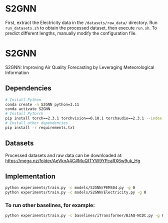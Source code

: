 # S2GNN

First, extract the Electricity data in the `/datasets/raw_data/` directory. Run `run_datasets.sh` to obtain the processed dataset, then execute `run.sh`. To predict different lengths, manually modify the configuration file.

# S2GNN
S2GNN: Improving Air Quality Forecasting by Leveraging Meteorological Information

## Dependencies
```bash
# Install Python
conda create -n S2GNN python=3.11
conda activate S2GNN
# Install PyTorch
pip install torch==2.3.1 torchvision==0.18.1 torchaudio==2.3.1 --index-url https://download.pytorch.org/whl/cu121
# Install other dependencies
pip install -r requirements.txt
```
## Datasets
Processed datasets and raw data can be downloaded at: https://mega.nz/folder/AeVknA4C#MuQITYW9YPcaRX6w9uk_Hg

## Implementation
```bash
python experiments/train.py -c models/S2GNN/PEMS04.py -g 0
python experiments/train.py -c models/S2GNN/Electricity.py -g 0
```
### To run other baselines, for example: 
```bash
python experiments/train.py -c baselines/iTransformer/BJAQ-NCDC.py -g 0
```